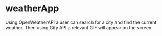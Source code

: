 # weatherApp
Using OpenWeatherAPI a user can search for a city and find the current weather. Then using Gify API a relevant GIF will appear on the screen.